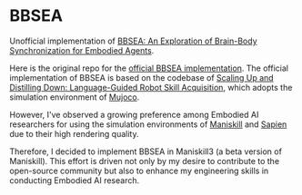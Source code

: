 # BBSEA
Unofficial implementation of [BBSEA: An Exploration of Brain-Body Synchronization for Embodied Agents](https://arxiv.org/abs/2402.08212).

Here is the original repo for the [official BBSEA implementation](https://github.com/yangsizhe/bbsea/tree/main). The official implementation of BBSEA is based on the codebase of [Scaling Up and Distilling Down: Language-Guided Robot Skill Acquisition](https://github.com/real-stanford/scalingup), which adopts the simulation environment of [Mujoco](https://mujoco.org/).

However, I've observed a growing preference among Embodied AI researchers for using the simulation environments of [Maniskill](https://maniskill.readthedocs.io/en/latest/) and [Sapien](https://sapien.ucsd.edu/) due to their high rendering quality.

Therefore, I decided to implement BBSEA in Maniskill3 (a beta version of Maniskill). This effort is driven not only by my desire to contribute to the open-source community but also to enhance my engineering skills in conducting Embodied AI research.
